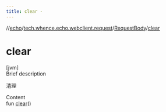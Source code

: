 ```yaml
---
title: clear -
---
```

//[echo](../../index.md)/[tech.whence.echo.webclient.request](../index.md)/[RequestBody](index.md)/[clear](clear.md)



# clear  
[jvm]  
Brief description  


清理

  
Content  
fun [clear](clear.md)()  



